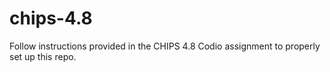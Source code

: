 # chips-4.8
Follow instructions provided in the CHIPS 4.8 Codio assignment to properly set up this repo.
